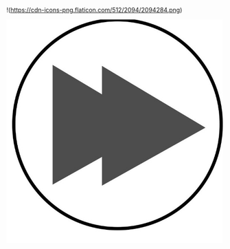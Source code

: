  !(https://cdn-icons-png.flaticon.com/512/2094/2094284.png) 

[![IMAGE ALT TEXT HERE](https://raw.githubusercontent.com/kodishmediacenter/radios-sl/main/player/dir.jpg)](http://www.youtube.com/watch?v=YOUTUBE_VIDEO_ID_HERE)
